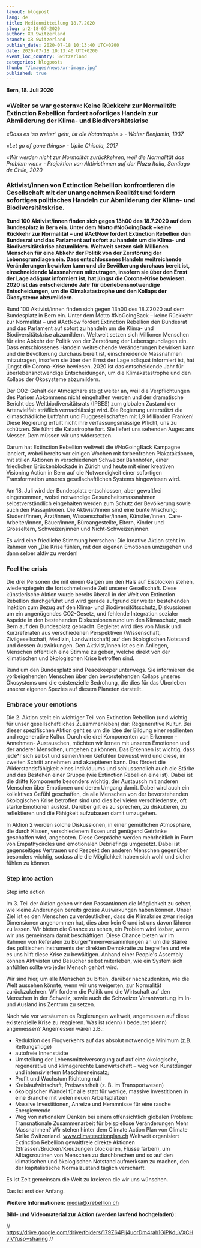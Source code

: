 ```yaml
---
layout: blogpost
lang: de
title: Medienmitteilung 18.7.2020
slug: pr2-18-07-2020
author: XR Switzerland
branch: XR Switzerland
publish_date: 2020-07-18 10:13:40 UTC+0200
date: 2020-07-18 10:13:40 UTC+0200
event_loc_country: Switzerland
categories: blogposts
thumb: "/images/news/xr-image.jpg"
published: true
---
```

**Bern, 18. Juli 2020**

### «Weiter so war gestern»: Keine Rückkehr zur Normalität: Extinction Rebellion fordert sofortiges Handeln zur Abmilderung der Klima- und Biodiversitätskrise

*«Dass es ‘so weiter’ geht, ist die Katastrophe.» - Walter Benjamin, 1937*

*«Let go of gone things» - Upile Chisala, 2017*

*«Wir werden nicht zur Normalität zurückkehren, weil die Normalität das Problem war.» - Projektion von Aktivistinnen auf der Plaza Italia, Santiago de Chile, 2020*

### Aktivist/innen von Extinction Rebellion konfrontieren die Gesellschaft mit der unangenehmen Realität und fordern sofortiges politisches Handeln zur Abmilderung der Klima- und Biodiversitätskrise.

**Rund 100 Aktivist/innen finden sich gegen 13h00 des 18.7.2020 auf dem Bundesplatz in Bern ein. Unter dem Motto #NoGoingBack – keine Rückkehr zur Normalität – und #ActNow fordert Extinction Rebellion den Bundesrat und das Parlament auf sofort zu handeln um die Klima- und Biodiversitätskrise abzumildern. Weltweit setzen sich Millionen Menschen für eine Abkehr der Politik von der Zerstörung der Lebensgrundlagen ein. Dass entschlossenes Handeln weitreichende Veränderungen bewirken kann und die Bevölkerung durchaus bereit ist, einschneidende Massnahmen mitzutragen, insofern sie über den Ernst der Lage adäquat informiert ist, hat jüngst die Corona-Krise bewiesen. 2020 ist das entscheidende Jahr für überlebensnotwendige Entscheidungen, um die Klimakatastrophe und den Kollaps der Ökosysteme abzumildern.**

Rund 100 Aktivist/innen finden sich gegen 13h00 des 18.7.2020 auf dem Bundesplatz in Bern ein. Unter dem Motto #NoGoingBack – keine Rückkehr zur Normalität – und #ActNow fordert Extinction Rebellion den Bundesrat und das Parlament auf sofort zu handeln um die Klima- und Biodiversitätskrise abzumildern. Weltweit setzen sich Millionen Menschen für eine Abkehr der Politik von der Zerstörung der Lebensgrundlagen ein. Dass entschlossenes Handeln weitreichende Veränderungen bewirken kann und die Bevölkerung durchaus bereit ist, einschneidende Massnahmen mitzutragen, insofern sie über den Ernst der Lage adäquat informiert ist, hat jüngst die Corona-Krise bewiesen. 2020 ist das entscheidende Jahr für überlebensnotwendige Entscheidungen, um die Klimakatastrophe und den Kollaps der Ökosysteme abzumildern.

Der CO2-Gehalt der Atmosphäre steigt weiter an, weil die Verpflichtungen des Pariser Abkommens nicht eingehalten werden und der dramatische Bericht des Weltbiodiversitätsrats (IPBES) zum globalen Zustand der Artenvielfalt sträflich vernachlässigt wird. Die Regierung unterstützt die klimaschädliche Luftfahrt und Fluggesellschaften mit 1,9 Milliarden Franken! Diese Regierung erfüllt nicht ihre verfassungsmässige Pflicht, uns zu schützen. Sie führt die Katastrophe fort. Sie liefert uns sehenden Auges ans Messer. Dem müssen wir uns widersetzen.

Darum hat Extinction Rebellion weltweit die #NoGoingBack Kampagne lanciert, wobei bereits vor einigen Wochen mit farbenfrohen Plakataktionen, mit stillen Aktionen in verschiedenen Schweizer Bahnhöfen, einer friedlichen Brückenblockade in Zürich und heute mit einer kreativen Visioning Action in Bern  auf die Notwendigkeit einer sofortigen Transformation unseres gesellschaftlichen Systems hingewiesen wird.

Am 18. Juli wird der Bundesplatz entschlossen, aber gewaltfrei eingenommen, wobei notwendige Gesundheitsmassnahmen selbstverständlich eingehalten werden zum Schutz der Bevölkerung sowie auch den Passant*inn*en. Die Aktivist/innen sind eine bunte Mischung: Student/innen, Ärzt/innen, Wissenschafter/innen, Künstler/innen, Care-Arbeiter/innen, Bäuer/innen, Büroangestellte, Eltern, Kinder und Grosseltern, Schweizer/innen und Nicht-Schweizer/innen. 

Es wird eine friedliche Stimmung herrschen: Die kreative Aktion steht im Rahmen von „Die Krise fühlen, mit den eigenen Emotionen umzugehen und dann selber aktiv zu werden!

### Feel the crisis

Die drei Personen die mit einem Galgen um den Hals auf Eisblöcken stehen, wiederspiegeln die fortschmelzende Zeit unserer Gesellschaft. Diese künstlerische Aktion wurde bereits überall in der Welt von Extinction Rebellion durchgeführt und wird gerade aufgrund der weiter bestehenden Inaktion zum Bezug auf den Klima- und Biodiversitötsschutz, Diskussionen um ein ungenügendes CO2-Gesetz, und fehlende Integration sozialer Aspekte in den bestehenden Diskussionen rund um den Klimaschutz, nach Bern auf den Bundesplatz gebracht. 
Begleitet wird dies von Musik und Kurzreferaten aus verschiedenen Perspektiven (Wissenschaft, Zivilgesellschaft, Medizin, Landwirtschaft) auf den ökologischen Notstand und dessen Auswirkungen. Den Aktivist/innen ist es ein Anliegen, Menschen öffentlich eine Stimme zu geben, welche direkt von der klimatischen und ökologischen Krise betroffen sind. 

Rund um den Bundesplatz sind Peacekeeper unterwegs. Sie informieren die vorbeigehenden Menschen über den bevorstehenden Kollaps unseres Ökosystems und die existenzielle Bedrohung, die dies für das Überleben unserer eigenen Spezies auf diesem Planeten darstellt. 

### Embrace your emotions

Die 2. Aktion stellt ein wichtiger Teil von Extinction Rebellion (und wichtig für unser gesellschaftliches Zusammenleben) dar: Regenerative Kultur. Bei dieser spezifischen Aktion geht es um die Idee der Bildung einer resilienten und regenerative Kultur. Durch die drei Komponenten von Erkennen - Annehmen- Austauschen, möchten wir lernen mit unseren Emotionen und der anderer Menschen, umgehen zu können. Das Erkennen ist wichtig, dass jede*r sich selbst und seinen/ihren Gefühlen bewusst wird und diese, im zweiten Schritt annehmen und akzeptieren kann. Das fördert die Widerstandsfähigkeit eines Individuums und schlussendlich auch die Stärke und das Bestehen einer Gruppe (wie Extinction Rebellion eine ist). Dabei ist die dritte Komponente besonders wichtig, der Austausch mit anderen Menschen über Emotionen und deren Umgang damit. Dabei wird auch ein kollektives Gefühl geschaffen, da alle Menschen von der bevorstehenden ökologischen Krise betroffen sind und dies bei vielen verschiedenste, oft starke Emotionen auslöst. Darüber gilt es zu sprechen, zu diskutieren, zu reflektieren und die Fähigkeit aufzubauen damit umzugehen.

In Aktion 2 werden solche Diskussionen, in einer gemütlichen Atmosphäre, die durch Kissen, verschiedenem Essen und genügend Getränke geschaffen wird, angeboten. Diese Gespräche werden mehrheitlich in Form von Empathycircles und emotionalen Debriefings umgesetzt. Dabei ist gegenseitiges Vertrauen und Respekt den anderen Menschen gegenüber besonders wichtig, sodass alle die Möglichkeit haben sich wohl und sicher fühlen zu können.

### Step into action

Step into action

Im 3. Teil der Aktion  geben wir den Passant*inn*en die Möglichkeit zu sehen, wie kleine Änderungen bereits grosse Auswirkungen haben können. Unser Ziel ist es den Menschen zu verdeutlichen, dass die Klimakrise zwar riesige Dimensionen angenommen hat, dies aber kein Grund ist uns davon lähmen zu lassen. Wir bieten die Chance zu sehen, ein Problem wird lösbar, wenn wir uns gemeinsam damit beschäftigen. Diese Chance bieten wir im Rahmen von Referaten zu Bürger*innenversammlungen an um die Stärke des politischen Instruments der direkten Demokratie zu begreifen und wie es uns hilft diese Krise zu bewältigen. Anhand einer People's Assembly können Aktivisten und Besucher selbst miterleben, wie ein System sich anfühlen sollte wo jeder Mensch gehört wird.

Wir sind hier, um alle Menschen zu bitten, darüber nachzudenken, wie die Welt aussehen könnte, wenn wir uns weigerten, zur Normalität zurückzukehren.
Wir fordern die Politik und die Wirtschaft auf den Menschen in der Schweiz, sowie auch die Schweizer Verantwortung im In- und Ausland ins Zentrum zu setzen.

Nach wie vor versäumen es Regierungen weltweit, angemessen auf diese existenzielle Krise zu reagieren.
Was ist (denn) / bedeutet (denn) angemessen? Angemessen wären z.B.:

* Reduktion des Flugverkehrs auf das absolut notwendige Minimum (z.B. Rettungsflüge)
* autofreie Innenstädte 
* Umstellung der Lebensmittelversorgung auf auf eine ökologische, regenerative und klimagerechte Landwirtschaft – weg von Kunstdünger und intensiviertem Maschineneinsatz; 
* Profit und Wachstum Richtung null
* Kreislaufwirtschaft, Preiswahrheit (z. B. im Transportwesen)
* ökologischer Wandel für alle statt für wenige, massive Investitionen in eine Branche mit vielen neuen Arbeitsplätzen
* Massive Investitionen, Anreize und Hemmnisse für eine rasche Energiewende
* Weg von nationalem Denken bei einem offensichtlich globalen Problem: Transnationale Zusammenarbeit für beispiellose Veränderungen
  Mehr Massnahmen? Wir stehen hinter dem Climate Action Plan von Climate Strike Switzerland. www.climateactionplan.ch
  Weltweit organisiert Extinction Rebellion gewaltfreie direkte Aktionen (Strassen/Brücken/Kreuzungen blockieren, Flüsse färben), um Alltagsroutinen von Menschen zu durchbrechen und so auf den klimatischen und ökologischen Notstand aufmerksam zu machen, den der kapitalistische Normalzustand täglich verschärft.

Es ist Zeit gemeinsam die Welt zu kreieren die wir uns wünschen. 

Das ist erst der Anfang.

**Weitere Informationen:** media@xrebellion.ch

**Bild- und Videomaterial zur Aktion (werden laufend hochgeladen):**

  // https://drive.google.com/drive/folders/179Z64Plj4uorDm4rah1GiPKduVXCHylV?usp=sharing //
